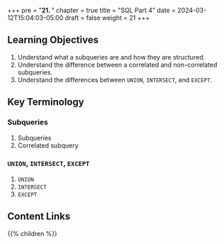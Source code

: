 +++
pre = "<b>21. </b>"
chapter = true
title = "SQL Part 4"
date = 2024-03-12T15:04:03-05:00
draft = false
weight = 21
+++

## Learning Objectives
1. Understand what a subqueries are and how they are structured.
1. Understand the difference between a correlated and non-correlated subqueries.
1. Understand the differences between `UNION`, `INTERSECT`, and `EXCEPT`.

## Key Terminology

### Subqueries
1. Subqueries
1. Correlated subquery

### `UNION`, `INTERSECT`, `EXCEPT`
1. `UNION`
1. `INTERSECT`
1. `EXCEPT`

## Content Links

{{% children %}}

